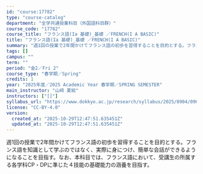 ```yaml
---
id: "course:17782"
type: "course-catalog"
department: "全学共通授業科目（外国語科目群）"
course_code: "17782"
course_title: "フランス語(Ia 基礎)_基礎 ／FRENCH(I A BASIC)"
title: "フランス語(Ia 基礎)_基礎 ／FRENCH(I A BASIC)"
summary: "週1回の授業で2年間かけてフランス語の初歩を習得することを目的とする。フランス語を知識として学ぶのではなく、実際に身につけ、簡単な会話ができるようになることを目指す。なお、本科目では、フランス語において、受講生の所属する各学科CP・DPに準…"
tags: []
campus: ""
term: ""
period: "金2／Fri 2"
course_type: "春学期／Spring"
credits: 1
year: "2025年度／2025 Academic Year 春学期／SPRING SEMESTER"
main_instructor: "山﨑 夏絵"
instructors: ["[]"]
syllabus_url: "https://www.dokkyo.ac.jp/research/syllabus/2025/0904/0904_17782_ja_JP.html"
license: "CC-BY-4.0"
version:
  created_at: "2025-10-29T12:47:51.635451Z"
  updated_at: "2025-10-29T12:47:51.635451Z"
---
```

週1回の授業で2年間かけてフランス語の初歩を習得することを目的とする。フランス語を知識として学ぶのではなく、実際に身につけ、簡単な会話ができるようになることを目指す。なお、本科目では、フランス語において、受講生の所属する各学科CP・DPに準じた４技能の基礎能力の涵養を目指す。
